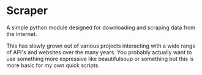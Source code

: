Scraper
=======

A simple python module designed for downloading and scraping data from the internet.

This has slowly grown out of various projects interacting with a wide range of API's and websites over the many years.
You probably actually want to use something more expressive like beautifulsoup or something but this is more basic
for my own quick scripts.